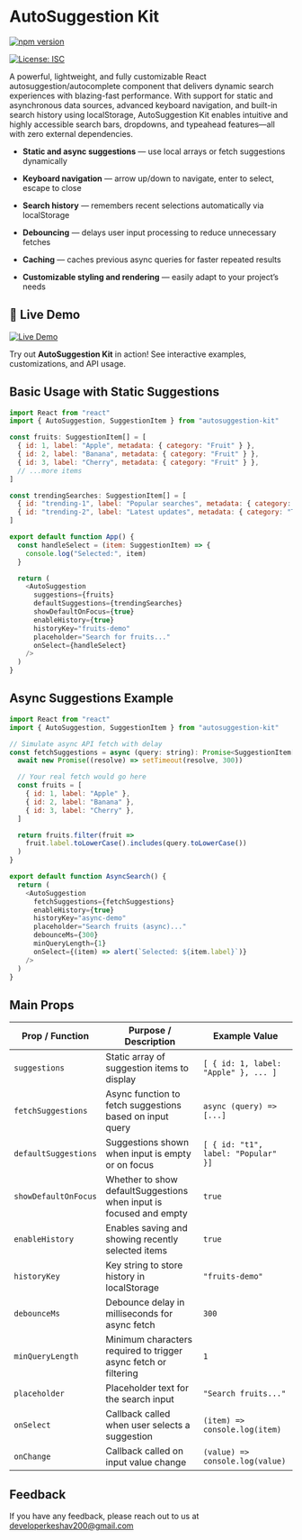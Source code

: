 
#  AutoSuggestion Kit

[![npm version](https://img.shields.io/npm/v/autosuggestion-kit.svg)](https://www.npmjs.com/package/autosuggestion-kit)

[![License: ISC](https://img.shields.io/badge/License-ISC-blue.svg)](https://opensource.org/licenses/ISC)

A powerful, lightweight, and fully customizable React autosuggestion/autocomplete component that delivers dynamic search experiences with blazing-fast performance. With support for static and asynchronous data sources, advanced keyboard navigation, and built-in search history using localStorage, AutoSuggestion Kit enables intuitive and highly accessible search bars, dropdowns, and typeahead features―all with zero external dependencies.

-   **Static and async suggestions**  — use local arrays or fetch suggestions dynamically
    
-   **Keyboard navigation**  — arrow up/down to navigate, enter to select, escape to close
    
-   **Search history**  — remembers recent selections automatically via localStorage
    
-   **Debouncing**  — delays user input processing to reduce unnecessary fetches
    
-   **Caching**  — caches previous async queries for faster repeated results
    
-   **Customizable styling and rendering**  — easily adapt to your project’s needs


## 🚀 Live Demo

[![Live Demo](https://img.shields.io/badge/Demo-online-success?logo=vercel)](https://autosuggestion-demo.vercel.app/)

Try out **AutoSuggestion Kit** in action! See interactive examples, customizations, and API usage.
## Basic Usage with Static Suggestions

```javascript
import React from "react"
import { AutoSuggestion, SuggestionItem } from "autosuggestion-kit"

const fruits: SuggestionItem[] = [
  { id: 1, label: "Apple", metadata: { category: "Fruit" } },
  { id: 2, label: "Banana", metadata: { category: "Fruit" } },
  { id: 3, label: "Cherry", metadata: { category: "Fruit" } },
  // ...more items
]

const trendingSearches: SuggestionItem[] = [
  { id: "trending-1", label: "Popular searches", metadata: { category: "Trending" } },
  { id: "trending-2", label: "Latest updates", metadata: { category: "Trending" } },
]

export default function App() {
  const handleSelect = (item: SuggestionItem) => {
    console.log("Selected:", item)
  }

  return (
    <AutoSuggestion
      suggestions={fruits}
      defaultSuggestions={trendingSearches}
      showDefaultOnFocus={true}
      enableHistory={true}
      historyKey="fruits-demo"
      placeholder="Search for fruits..."
      onSelect={handleSelect}
    />
  )
}

```

## Async Suggestions Example
```javascript
import React from "react"
import { AutoSuggestion, SuggestionItem } from "autosuggestion-kit"

// Simulate async API fetch with delay
const fetchSuggestions = async (query: string): Promise<SuggestionItem[]> => {
  await new Promise((resolve) => setTimeout(resolve, 300))

  // Your real fetch would go here
  const fruits = [
    { id: 1, label: "Apple" },
    { id: 2, label: "Banana" },
    { id: 3, label: "Cherry" },
  ]

  return fruits.filter(fruit =>
    fruit.label.toLowerCase().includes(query.toLowerCase())
  )
}

export default function AsyncSearch() {
  return (
    <AutoSuggestion
      fetchSuggestions={fetchSuggestions}
      enableHistory={true}
      historyKey="async-demo"
      placeholder="Search fruits (async)..."
      debounceMs={300}
      minQueryLength={1}
      onSelect={(item) => alert(`Selected: ${item.label}`)}
    />
  )
}

```

## Main Props

| Prop / Function       | Purpose / Description                                              | Example Value                       |
|----------------------|-------------------------------------------------------------------|-----------------------------------|
| `suggestions`         | Static array of suggestion items to display                      | `[ { id: 1, label: "Apple" }, ... ]` |
| `fetchSuggestions`    | Async function to fetch suggestions based on input query        | `async (query) => [...]`           |
| `defaultSuggestions`  | Suggestions shown when input is empty or on focus                | `[ { id: "t1", label: "Popular" }]` |
| `showDefaultOnFocus`  | Whether to show defaultSuggestions when input is focused and empty | `true`                            |
| `enableHistory`       | Enables saving and showing recently selected items               | `true`                            |
| `historyKey`          | Key string to store history in localStorage                      | `"fruits-demo"`                   |
| `debounceMs`          | Debounce delay in milliseconds for async fetch                   | `300`                            |
| `minQueryLength`      | Minimum characters required to trigger async fetch or filtering | `1`                              |
| `placeholder`         | Placeholder text for the search input                            | `"Search fruits..."`              |
| `onSelect`            | Callback called when user selects a suggestion                   | `(item) => console.log(item)`     |
| `onChange`            | Callback called on input value change                            | `(value) => console.log(value)`   |


## Feedback

If you have any feedback, please reach out to us at developerkeshav200@gmail.com

